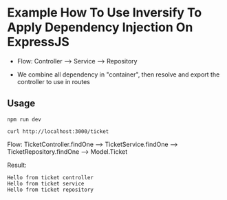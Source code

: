 # Example How To Use Inversify To Apply Dependency Injection On ExpressJS

- Flow: Controller --> Service --> Repository

- We combine all dependency in "container", then resolve and export the controller to use in routes

## Usage
```
npm run dev
```

```
curl http://localhost:3000/ticket
```
Flow: TicketController.findOne --> TicketService.findOne --> TicketRepository.findOne --> Model.Ticket

Result:
```
Hello from ticket controller
Hello from ticket service
Hello from ticket repository
```